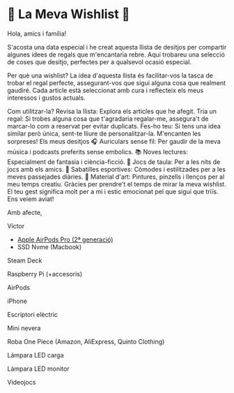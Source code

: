# 🎁 La Meva Wishlist 🎁
Hola, amics i família!

S'acosta una data especial i he creat aquesta llista de desitjos per compartir algunes idees de regals que m'encantaria rebre. Aquí trobareu una selecció de coses que desitjo, perfectes per a qualsevol ocasió especial.

Per què una wishlist?
La idea d'aquesta llista és facilitar-vos la tasca de trobar el regal perfecte, assegurant-vos que sigui alguna cosa que realment gaudiré. Cada article està seleccionat amb cura i reflecteix els meus interessos i gustos actuals.

Com utilitzar-la?
Revisa la llista: Explora els articles que he afegit.
Tria un regal: Si trobes alguna cosa que t'agradaria regalar-me, assegura't de marcar-lo com a reservat per evitar duplicats.
Fes-ho teu: Si tens una idea similar però única, sent-te lliure de personalitzar-la. M'encanten les sorpreses!
Els meus desitjos
🎧 Auriculars sense fil: Per gaudir de la meva música i podcasts preferits sense embolics.
📚 Noves lectures: Especialment de fantasia i ciència-ficció.
🧩 Jocs de taula: Per a les nits de jocs amb els amics.
👟 Sabatilles esportives: Còmodes i estilitzades per a les meves passejades diàries.
🎨 Material d'art: Pintures, pinzells i llenços per al meu temps creatiu.
Gràcies per prendre't el temps de mirar la meva wishlist. El teu gest significa molt per a mi i estic emocionat pel que sigui que triïs. Ens veiem aviat!

Amb afecte,

Víctor

- [Apple AirPods Pro (2ª generació)](https://amzn.eu/d/51HVK3K)
- SSD Nvme (Macbook)

Steam Deck

Raspberry Pi (+accesoris)

AirPods

iPhone

Escriptori elèctric

Mini nevera

Roba One Piece (Amazon, AliExpress, Quinto Clothing)

Lámpara LED carga

Lámpara LED monitor

Videojocs
